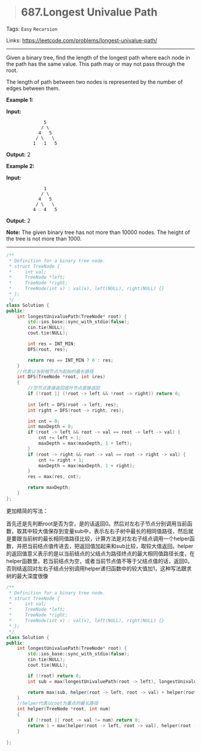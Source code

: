 > # 687.Longest Univalue Path

Tags: `Easy` `Recursion`

Links: <https://leetcode.com/problems/longest-univalue-path/>

-----

Given a binary tree, find the length of the longest path where each node in the path has the same value. This path may or may not pass through the root.

The length of path between two nodes is represented by the number of edges between them.

**Example 1:**

**Input:**

```
              5
             / \
            4   5
           / \   \
          1   1   5
```

**Output:** 2

**Example 2:**

**Input:**

```
              1
             / \
            4   5
           / \   \
          4   4   5
```

**Output:** 2

**Note:** The given binary tree has not more than 10000 nodes. The height of the tree is not more than 1000.

------

```c++
/**
 * Definition for a binary tree node.
 * struct TreeNode {
 *     int val;
 *     TreeNode *left;
 *     TreeNode *right;
 *     TreeNode(int x) : val(x), left(NULL), right(NULL) {}
 * };
 */
class Solution {
public:
    int longestUnivaluePath(TreeNode* root) {
        std::ios_base::sync_with_stdio(false);
        cin.tie(NULL);
        cout.tie(NULL);

        int res = INT_MIN;
        DFS(root, res);

        return res == INT_MIN ? 0 : res;
    }
    //代表以当前根节点为起始的最长路径
    int DFS(TreeNode *root, int &res)
    {
    	//空节点直接返回或叶节点直接返回
        if (!root || (!root -> left && !root -> right)) return 0; 
        
        int left = DFS(root -> left, res);
        int right = DFS(root -> right, res); 

        int cnt = 0;
        int maxDepth = 0;
        if (root -> left && root -> val == root -> left -> val) {
        	cnt += left + 1;
        	maxDepth = max(maxDepth, 1 + left);
        }
        if (root -> right && root -> val == root -> right -> val) {
        	cnt += right + 1;
        	maxDepth = max(maxDepth, 1 + right);
        }
        res = max(res, cnt);

        return maxDepth;
    }
};
```

更加精简的写法：

首先还是先判断root是否为空，是的话返回0。然后对左右子节点分别调用当前函数，取其中较大值保存到变量sub中，表示左右子树中最长的相同值路径，然后就是要跟当前树的最长相同值路径比较，计算方法是对左右子结点调用一个helper函数，并把当前结点值传进去，把返回值加起来和sub比较，取较大值返回。helper的返回值意义表示的是以当前结点的父结点为路径终点的最大相同值路径长度，在helper函数里，若当前结点为空，或者当前节点值不等于父结点值的话，返回0。否则结返回对左右子结点分别调用helper递归函数中的较大值加1，这种写法跟求树的最大深度很像

```c++
/**
 * Definition for a binary tree node.
 * struct TreeNode {
 *     int val;
 *     TreeNode *left;
 *     TreeNode *right;
 *     TreeNode(int x) : val(x), left(NULL), right(NULL) {}
 * };
 */
class Solution {
public:
    int longestUnivaluePath(TreeNode* root) {
        std::ios_base::sync_with_stdio(false);
        cin.tie(NULL);
        cout.tie(NULL);

        if (!root) return 0;
        int sub = max(longestUnivaluePath(root -> left), longestUnivaluePath(root -> right));

        return max(sub, helper(root -> left, root -> val) + helper(root -> right, root -> val));
    }
    //helper代表以root为重点的最长路径
    int helper(TreeNode *root, int num)
    {
        if (!root || root -> val != num) return 0;
        return 1 + max(helper(root -> left, root -> val), helper(root -> right, root -> val));
    }
   
};
```


